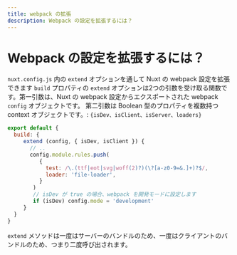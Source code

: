 ```yaml
---
title: webpack の拡張
description: Webpack の設定を拡張するには？
---
```


# Webpack の設定を拡張するには？

`nuxt.config.js` 内の `extend` オプションを通して Nuxt の webpack 設定を拡張できます
`build` プロパティの `extend` オプションは2つの引数を受け取る関数です。第一引数は、Nuxt の webpack 設定からエクスポートされた webpack `config` オブジェクトです。
第二引数は Boolean 型のプロパティを複数持つ context オブジェクトです。: `{isDev、isClient、isServer、loaders}`

```js
export default {
  build: {
     extend (config, { isDev, isClient }) {
       // ..
       config.module.rules.push(
          {
            test: /\.(ttf|eot|svg|woff(2)?)(\?[a-z0-9=&.]+)?$/,
            loader: 'file-loader',
          }
        )
        // isDev が true の場合、webpack を開発モードに設定します
        if (isDev) config.mode = 'development'
     }
  }
}
```

`extend` メソッドは一度はサーバーのバンドルのため、一度はクライアントのバンドルのため、つまり二度呼び出されます。
